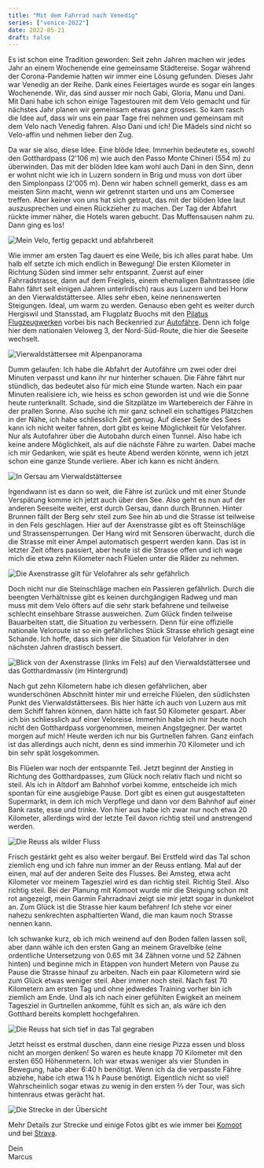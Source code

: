 ```yaml
---
title: "Mit dem Fahrrad nach Venedig"
series: ["venice-2022"]
date: 2022-05-21
draft: false
---
```


Es ist schon eine Tradition geworden: Seit zehn Jahren machen wir jedes Jahr an einem Wochenende eine gemeinsame Städtereise. Sogar während der Corona-Pandemie hatten wir immer eine Lösung gefunden. Dieses Jahr war Venedig an der Reihe. Dank eines Feiertages wurde es sogar ein langes Wochenende. Wir, das sind ausser mir noch Gabi, Gloria, Manu und Dani. Mit Dani habe ich schon einige Tagestouren mit dem Velo gemacht und für nächstes Jahr planen wir gemeinsam etwas ganz grosses. So kam rasch die Idee auf, dass wir uns ein paar Tage frei nehmen und gemeinsam mit dem Velo nach Venedig fahren. Also Dani und ich! Die Mädels sind nicht so Velo-affin und nehmen lieber den Zug.

Da war sie also, diese Idee. Eine blöde Idee. Immerhin bedeutete es, sowohl den Gotthardpass (2'106 m) wie auch den Passo Monte Chineri (554 m) zu überwinden. Das mit der blöden Idee kam wohl auch Dani in den Sinn, denn er wohnt nicht wie ich in Luzern sondern in Brig und muss von dort über den Simplonpass (2'005 m). Denn wir haben schnell gemerkt, dass es am meisten Sinn macht, wenn wir getrennt starten und uns am Comersee treffen. Aber keiner von uns hat sich getraut, das mit der blöden Idee laut auszusprechen und einen Rückzieher zu machen. Der Tag der Abfahrt rückte immer näher, die Hotels waren gebucht. Das Muffensausen nahm zu. Dann ging es los!

![Mein Velo, fertig gepackt und abfahrbereit](/images/blog/2022-05-21_001.jpg)

Wie immer am ersten Tag dauert es eine Weile, bis ich alles parat habe. Um halb elf setzte ich mich endlich in Bewegung! Die ersten Kilometer in Richtung Süden sind immer sehr entspannt. Zuerst auf einer Fahrradstrasse, dann auf dem Freigleis, einem ehemaligen Bahntrassee (die Bahn fährt seit einigen Jahren unterirdisch) raus aus Luzern und bei Horw an den Vierwaldstättersee. Alles sehr eben, keine nennenswerten Steigungen. Ideal, um warm zu werden. Genauso eben geht es weiter durch Hergiswil und Stansstad, am Flugplatz Buochs mit den [Pilatus Flugzeugwerken](https://www.pilatus-aircraft.com/) vorbei bis nach Beckenried zur [Autofähre](https://www.autofaehre.ch/). Denn ich folge hier dem nationalen Veloweg 3, der Nord-Süd-Route, die hier die Seeseite wechselt.

![Vierwaldstättersee mit Alpenpanorama](/images/blog/2022-05-21_002.jpg)

Dumm gelaufen: Ich habe die Abfahrt der Autofähre um zwei oder drei Minuten verpasst und kann ihr nur hinterher schauen. Die Fähre fährt nur stündlich, das bedeutet also für mich eine Stunde warten. Nach ein paar Minuten realisiere ich, wie heiss es schon geworden ist und wie die Sonne heute runterknallt. Schade, sind die Sitzplätze im Wartebereich der Fähre in der prallen Sonne. Also suche ich mir ganz schnell ein schattiges Plätzchen in der Nähe, ich habe schliesslich Zeit genug. Auf dieser Seite des Sees kann ich nicht weiter fahren, dort gibt es keine Möglichkeit für Velofahrer. Nur als Autofahrer über die Autobahn durch einen Tunnel. Also habe ich keine andere Möglichkeit, als auf die nächste Fähre zu warten. Dabei mache ich mir Gedanken, wie spät es heute Abend werden könnte, wenn ich jetzt schon eine ganze Stunde verliere. Aber ich kann es nicht ändern.

![In Gersau am Vierwaldstättersee](/images/blog/2022-05-21_003.jpg)

Irgendwann ist es dann so weit, die Fähre ist zurück und mit einer Stunde Verspätung komme ich jetzt auch über den See. Also geht es nun auf der anderen Seeseite weiter, erst durch Gersau, dann durch Brunnen. Hinter Brunnen fällt der Berg sehr steil zum See hin ab und die Strasse ist teilweise in den Fels geschlagen. Hier auf der Axenstrasse gibt es oft Steinschläge und Strassensperrungen. Der Hang wird mit Sensoren überwacht, durch die die Strasse mit einer Ampel automatisch gesperrt werden kann. Das ist in letzter Zeit öfters passiert, aber heute ist die Strasse offen und ich wage mich die etwa zehn Kilometer nach Flüelen unter die Räder zu nehmen.

![Die Axenstrasse gilt für Velofahrer als sehr gefährlich](/images/blog/2022-05-21_004.jpg)

Doch nicht nur die Steinschläge machen ein Passieren gefährlich. Durch die beengten Verhältnisse gibt es keinen durchgängigen Radweg und man muss mit dem Velo öfters auf die sehr stark befahrene und teilweise schlecht einsehbare Strasse ausweichen. Zum Glück finden teilweise Bauarbeiten statt, die Situation zu verbessern. Denn für eine offizielle nationale Veloroute ist so ein gefährliches Stück Strasse ehrlich gesagt eine Schande. Ich hoffe, dass sich hier die Situation für Velofahrer in den nächsten Jahren drastisch bessert.

![Blick von der Axenstrasse (links im Fels) auf den Vierwaldstättersee und das Gotthardmassiv (im Hintergrund)](/images/blog/2022-05-21_005.jpg)

Nach gut zehn Kilometern habe ich diesen gefährlichen, aber wunderschönen Abschnitt hinter mir und erreiche Flüelen, den südlichsten Punkt des Vierwaldstättersees. Bis hier hätte ich auch von Luzern aus mit dem Schiff fahren können, dann hätte ich fast 50 Kilometer gespart. Aber ich bin schliesslich auf einer Veloreise. Immerhin habe ich mir heute noch nicht den Gotthardpass vorgenommen, meinen Angstgegner. Der wartet morgen auf mich! Heute werden ich nur bis Gurtnellen fahren. Ganz einfach ist das allerdings auch nicht, denn es sind immerhin 70 Kilometer und ich bin sehr spät losgekommen.

Bis Flüelen war noch der entspannte Teil. Jetzt beginnt der Anstieg in Richtung des Gotthardpasses, zum Glück noch relativ flach und nicht so steil. Als ich in Altdorf am Bahnhof vorbei komme, entscheide ich mich spontan für eine ausgiebige Pause. Dort gibt es einen gut ausgestatteten Supermarkt, in dem ich mich Verpflege und dann vor dem Bahnhof auf einer Bank raste, esse und trinke. Von hier aus habe ich zwar nur noch etwa 20 Kilometer, allerdings wird der letzte Teil davon richtig steil und anstrengend werden.

![Die Reuss als wilder Fluss](/images/blog/2022-05-21_006.jpg)

Frisch gestärkt geht es also weiter bergauf. Bei Erstfeld wird das Tal schon ziemlich eng und ich fahre nun immer an der Reuss entlang. Mal auf der einen, mal auf der anderen Seite des Flusses. Bei Amsteg, etwa acht Kilometer vor meinem Tagesziel wird es dan richtig steil. Richtig Steil. Also richtig steil. Bei der Planung mit Komoot wurde mir die Steigung schon mit rot angezeigt, mein Garmin Fahrradnavi zeigt sie mir jetzt sogar in dunkelrot an. Zum Glück ist die Strasse hier kaum befahren! Ich stehe vor einer nahezu senkrechten asphaltierten Wand, die man kaum noch Strasse nennen kann.

Ich schwanke kurz, ob ich mich weinend auf den Boden fallen lassen soll, aber dann wähle ich den ersten Gang an meinem Gravelbike (eine ordentliche Untersetzung von 0.65 mit 34 Zähnen vorne und 52 Zähnen hinten) und beginne mich in Etappen von hundert Metern von Pause zu Pause die Strasse hinauf zu arbeiten. Nach ein paar Kilometern wird sie zum Glück etwas weniger steil. Aber immer noch steil. Nach fast 70 Kilometern am ersten Tag und ohne jedwedes Training vorher bin ich ziemlich am Ende. Und als ich nach einer gefühlten Ewigkeit an meinem Tagesziel in Gurtnellen ankomme, fühlt es sich an, als wäre ich den Gotthard bereits komplett hochgefahren.

![Die Reuss hat sich tief in das Tal gegraben](/images/blog/2022-05-21_007.jpg)

Jetzt heisst es erstmal duschen, dann eine riesige Pizza essen und bloss nicht an morgen denken! So waren es heute knapp 70 Kilometer mit den ersten 650 Höhenmetern. Ich war etwas weniger als vier Stunden in Bewegung, habe aber 6:40 h benötigt. Wenn ich da die verpasste Fähre abziehe, habe ich etwa 1¾ h Pause benötigt. Eigentlich nicht so viel! Wahrscheinlich sogar etwas zu wenig in den ersten ⅔ der Tour, was sich hintenraus etwas gerächt hat.

![Die Strecke in der Übersicht](/images/blog/2022-05-21_komoot.png)

Mehr Details zur Strecke und einige Fotos gibt es wie immer bei [Komoot](https://www.komoot.de/tour/777138336/zoom) und bei [Strava](https://www.strava.com/activities/7179482796).

Dein  
Marcus
